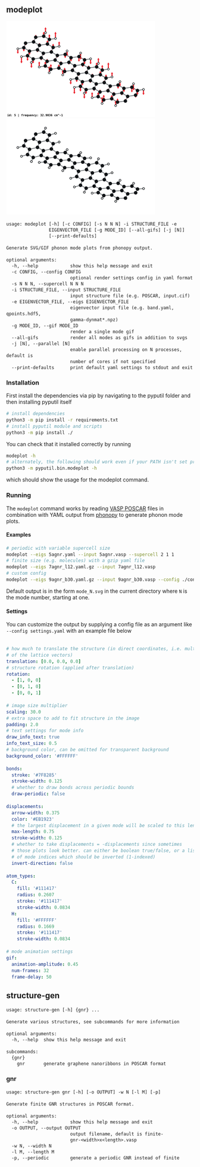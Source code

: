 ## modeplot

![Example PNG](https://raw.githubusercontent.com/colin-daniels/pyputil/assets/example.png)
![Example GIF](https://raw.githubusercontent.com/colin-daniels/pyputil/assets/example.gif)

```
usage: modeplot [-h] [-c CONFIG] [-s N N N] -i STRUCTURE_FILE -e
                EIGENVECTOR_FILE [-g MODE_ID] [--all-gifs] [-j [N]]
                [--print-defaults]

Generate SVG/GIF phonon mode plots from phonopy output.

optional arguments:
  -h, --help            show this help message and exit
  -c CONFIG, --config CONFIG
                        optional render settings config in yaml format
  -s N N N, --supercell N N N
  -i STRUCTURE_FILE, --input STRUCTURE_FILE
                        input structure file (e.g. POSCAR, input.cif)
  -e EIGENVECTOR_FILE, --eigs EIGENVECTOR_FILE
                        eigenvector input file (e.g. band.yaml, qpoints.hdf5,
                        gamma-dynmat*.npz)
  -g MODE_ID, --gif MODE_ID
                        render a single mode gif
  --all-gifs            render all modes as gifs in addition to svgs
  -j [N], --parallel [N]
                        enable parallel processing on N processes, default is
                        number of cores if not specified
  --print-defaults      print default yaml settings to stdout and exit

```
### Installation
First install the dependencies via pip by navigating to the pyputil folder and then installing pyputil itself 
```bash
# install dependencies
python3 -m pip install -r requirements.txt
# install pyputil module and scripts
python3 -m pip install ./
```
You can check that it installed correctly by running
```bash
modeplot -h
# alternately, the following should work even if your PATH isn't set properly
python3 -m pyputil.bin.modeplot -h
```
which should show the usage for the modeplot command.

### Running
The `modeplot` command works by reading [VASP POSCAR](https://cms.mpi.univie.ac.at/wiki/index.php/POSCAR) 
files in combination with YAML output from [phonopy](https://github.com/atztogo/phonopy) to generate
phonon mode plots. 

#### Examples
```bash
# periodic with variable supercell size
modeplot --eigs 5agnr.yaml --input 5agnr.vasp --supercell 2 1 1
# finite size (e.g. molecules) with a gzip yaml file
modeplot --eigs 7agnr_l12.yaml.gz --input 7agnr_l12.vasp
# custom config
modeplot --eigs 9agnr_b30.yaml.gz --input 9agnr_b30.vasp --config ./configs/render-settings-9agnr-b.yaml
```
Default output is in the form `mode_N.svg` in the current directory where `N` is the mode number, starting at one.

#### Settings
You can customize the output by supplying a config file as an argument like `--config settings.yaml` with an example 
file below
```yaml

# how much to translate the structure (in direct coordinates, i.e. multiples
# of the lattice vectors)
translation: [0.0, 0.0, 0.0]
# structure rotation (applied after translation)
rotation:
  - [1, 0, 0]
  - [0, 1, 0]
  - [0, 0, 1]

# image size multiplier
scaling: 30.0
# extra space to add to fit structure in the image
padding: 2.0
# text settings for mode info
draw_info_text: true
info_text_size: 0.5
# background color, can be omitted for transparent background
background_color: '#FFFFFF'

bonds:
  stroke: '#7F8285'
  stroke-width: 0.125
  # whether to draw bonds across periodic bounds
  draw-periodic: false

displacements:
  arrow-width: 0.375
  color: '#EB1923'
  # the largest displacement in a given mode will be scaled to this length
  max-length: 0.75
  stroke-width: 0.125
  # whether to take displacements = -displacements since sometimes
  # those plots look better. can either be boolean true/false, or a list
  # of mode indices which should be inverted (1-indexed)
  invert-direction: false

atom_types:
  C:
    fill: '#111417'
    radius: 0.2607
    stroke: '#111417'
    stroke-width: 0.0834
  H:
    fill: '#FFFFFF'
    radius: 0.1669
    stroke: '#111417'
    stroke-width: 0.0834

# mode animation settings
gif:
  animation-amplitude: 0.45
  num-frames: 32
  frame-delay: 50

```

## structure-gen

```
usage: structure-gen [-h] {gnr} ...

Generate various structures, see subcommands for more information

optional arguments:
  -h, --help  show this help message and exit

subcommands:
  {gnr}
    gnr       generate graphene nanoribbons in POSCAR format
```

### gnr

```
usage: structure-gen gnr [-h] [-o OUTPUT] -w N [-l M] [-p]

Generate finite GNR structures in POSCAR format.

optional arguments:
  -h, --help            show this help message and exit
  -o OUTPUT, --output OUTPUT
                        output filename, default is finite-
                        gnr-<width>x<length>.vasp
  -w N, --width N
  -l M, --length M
  -p, --periodic        generate a periodic GNR instead of finite
```
